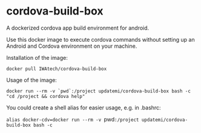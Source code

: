 # cordova-build-box
A dockerized cordova app build environment for android.

Use this docker image to execute cordova commands without setting up an Android and Cordova environment on your machine.

Installation of the image:

`docker pull IWAtech/cordova-build-box`

Usage of the image:

```docker run --rm -v `pwd`:/project updatemi/cordova-build-box bash -c "cd /project && cordova help"```

You could create a shell alias for easier usage, e.g. in .bashrc:

`alias docker-cdv=docker run --rm -v `pwd`:/project updatemi/cordova-build-box bash -c` 



